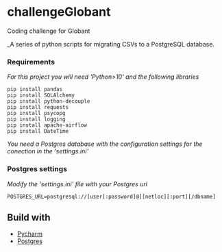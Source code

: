 # challengeGlobant
Coding challenge for Globant

_A series of python scripts for migrating CSVs to a PostgreSQL database.

### Requirements
_For this project you will need 'Python>10' and the following libraries_
```
pip install pandas
pip install SQLAlchemy
pip install python-decouple
pip install requests
pip install psycopg
pip install logging
pip install apache-airflow
pip install DateTime
```
_You need a Postgres database with the configuration settings for the conection in the 'settings.ini'_

### Postgres settings
_Modify the 'settings.ini' file with your Postgres url_
```
POSTGRES_URL=postgresql://[user[:password]@][netloc][:port][/dbname]
```

## Build with

* [Pycharm](https://www.jetbrains.com/pycharm/)
* [Postgres](https://www.postgresql.org/)
